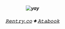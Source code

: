 <h5 align="center"

  ![yay](https://64.media.tumblr.com/ed6dec24fee1443e6027ad238a4a90ea/25dfb9a0dbefd224-1f/s500x750/019c71e71eb1abd9432741b0be4650ce568584eb.pnj)





<h5 align="center"

  
<h5 align="center"> 

[𝚁𝚎𝚗𝚝𝚛𝚢.𝚌𝚘](https://rentry.co/Lanceshadzzz) ✦ [𝙰𝚝𝚊𝚋𝚘𝚘𝚔](https://sansyy.atabook.org/)
